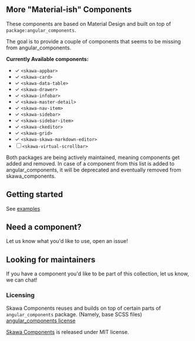 ## More "Material-ish" Components

These components are based on Material Design and built on top of `package:angular_components`. 

The goal is to provide a couple of components that seems to be missing from angular_components. 

**Currently Available components:**

* ✓ `<skawa-appbar>`
* ✓ `<skawa-card>`
* ✓ `<skawa-data-table>`
* ✓ `<skawa-drawer>`
* ✓ `<skawa-infobar>`
* ✓ `<skawa-master-detail>`
* ✓ `<skawa-nav-item>`
* ✓ `<skawa-sidebar>`
* ✓ `<skawa-sidebar-item>`
* ✓ `<skawa-ckeditor>`
* ✓ `<skawa-grid>`
* ✓ `<skawa-skawa-markdown-editor>`
* ☐ `<skawa-virtual-scrollbar>`

Both packages are being actively maintained, meaning components get added and removed. 
In case of a component from this list is added to angular_components, it will be 
deprecated and eventually removed from skawa_components. 

## Getting started

See [examples](https://github.com/skawa-universe/skawa_components_example)

## Need a component?

Let us know what you'd like to use, open an issue!

## Looking for maintainers

If you have a component you'd like to be part of this collection, let us know, we can chat!

### Licensing

Skawa Components reuses and builds on top of certain parts of `angular_components` package. (Namely, base SCSS files)
[angular_components license](https://github.com/dart-lang/angular_components/blob/master/LICENSE)

[Skawa Components](https://github.com/skawa-universe/skawa_components) is released under MIT license.